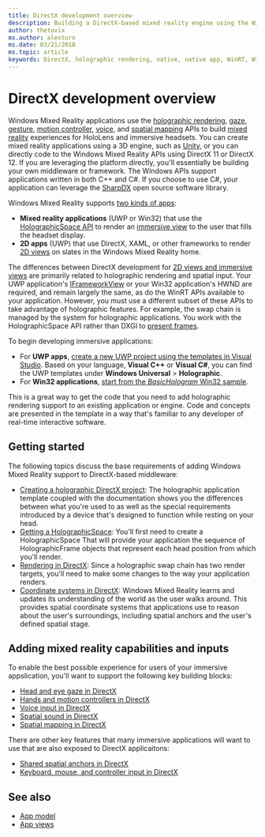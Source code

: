 ```yaml
---
title: DirectX development overview 
description: Building a DirectX-based mixed reality engine using the Windows Mixed Reality APIs directly.
author: thetuvix
ms.author: alexturn
ms.date: 03/21/2018
ms.topic: article
keywords: DirectX, holographic rendering, native, native app, WinRT, WinRT app, platform APIs, custom engine, middleware
---
```




# DirectX development overview


Windows Mixed Reality applications use the [holographic rendering](rendering.md), [gaze](gaze.md), [gesture](gestures.md), [motion controller](motion-controllers.md), [voice](voice-input.md), and [spatial mapping](spatial-mapping.md) APIs to build [mixed reality](mixed-reality.md) experiences for HoloLens and immersive headsets. You can create mixed reality applications using a 3D engine, such as [Unity](unity-development-overview.md), or you can directly code to the Windows Mixed Reality APIs using DirectX 11 or DirectX 12. If you are leveraging the platform directly, you'll essentially be building your own middleware or framework. The Windows APIs support applications written in both C++ and C#. If you choose to use C#, your application can leverage the [SharpDX](http://sharpdx.org/) open source software library.


Windows Mixed Reality supports [two kinds of apps](app-views.md):
* **Mixed reality applications** (UWP or Win32) that use the [HolographicSpace API](getting-a-holographicspace.md) to render an [immersive view](app-views.md) to the user that fills the headset display.
* **2D apps** (UWP) that use DirectX, XAML, or other frameworks to render [2D views](app-views.md#2d-views) on slates in the Windows Mixed Reality home.


The differences between DirectX development for [2D views and immersive views](app-views.md) are primarily related to holographic rendering and spatial input. Your UWP application's [IFrameworkView](https://msdn.microsoft.com/library/windows/apps/windows.applicationmodel.core.iframeworkview.aspx) or your Win32 application's HWND are required, and remain largely the same, as do the WinRT APIs available to your application. However, you must use a different subset of these APIs to take advantage of holographic features. For example, the swap chain is managed by the system for holographic applications. You work with the HolographicSpace API rather than DXGI to [present frames](rendering-in-directx.md).

To begin developing immersive applications:
* For **UWP apps**, [create a new UWP project using the templates in Visual Studio](creating-a-holographic-directx-project.md). Based on your language, **Visual C++** or **Visual C#**, you can find the UWP templates under **Windows Universal** > **Holographic**.
* For **Win32 applications**, [start from the *BasicHologram* Win32 sample](creating-a-holographic-directx-project.md#creating-a-win32-project).

This is a great way to get the code that you need to add holographic rendering support to an existing application or engine. Code and concepts are presented in the template in a way that's familiar to any developer of real-time interactive software.


## Getting started

The following topics discuss the base requirements of adding Windows Mixed Reality support to DirectX-based middleware:

* [Creating a holographic DirectX project](creating-a-holographic-directx-project.md): The holographic application template coupled with the documentation shows you the differences between what you're used to as well as the special requirements introduced by a device that's designed to function while resting on your head.
* [Getting a HolographicSpace](getting-a-holographicspace.md): You'll first need to create a HolographicSpace That will provide your application the sequence of HolographicFrame objects that represent each head position from which you'll render.
* [Rendering in DirectX](rendering-in-directx.md): Since a holographic swap chain has two render targets, you'll need to make some changes to the way your application renders.
* [Coordinate systems in DirectX](coordinate-systems-in-directx.md): Windows Mixed Reality learns and updates its understanding of the world as the user walks around. This provides spatial coordinate systems that applications use to reason about the user's surroundings, including spatial anchors and the user's defined spatial stage.

## Adding mixed reality capabilities and inputs

To enable the best possible experience for users of your immersive appslication, you'll want to support the following key building blocks:

* [Head and eye gaze in DirectX](gaze-in-directx.md)
* [Hands and motion controllers in DirectX](hands-and-motion-controllers-in-directx.md)
* [Voice input in DirectX](voice-input-in-directx.md)
* [Spatial sound in DirectX](spatial-sound-in-directx.md)
* [Spatial mapping in DirectX](spatial-mapping-in-directx.md)


There are other key features that many immersive applications will want to use that are also exposed to DirectX applicaitons:

* [Shared spatial anchors in DirectX](shared-spatial-anchors-in-directx.md)
* [Keyboard, mouse, and controller input in DirectX](keyboard,-mouse,-and-controller-input-in-directx.md)

## See also
* [App model](app-model.md)
* [App views](app-views.md)
